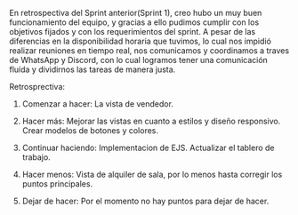 En retrospectiva del Sprint anterior(Sprint 1), creo hubo un muy buen funcionamiento del equipo, y gracias a ello pudimos cumplir con los objetivos fijados y con los requerimientos del sprint. A pesar de las diferencias en la disponibilidad horaria que tuvimos, lo cual nos impidió realizar reuniones en tiempo real, nos comunicamos y coordinamos a traves de WhatsApp y Discord, con lo cual logramos tener una comunicación fluída y dividirnos las tareas de manera justa. 

Retrosprectiva:
1. Comenzar a hacer:
   La vista de vendedor.
   
2. Hacer más:
   Mejorar las vistas en cuanto a estilos y diseño responsivo.
   Crear modelos de botones y colores.
   
3. Continuar haciendo:
   Implementacion de EJS.
   Actualizar el tablero de trabajo.
   
4. Hacer menos:
   Vista de alquiler de sala, por lo menos hasta corregir los puntos principales.
   
5. Dejar de hacer:
   Por el momento no hay puntos para dejar de hacer.
   
